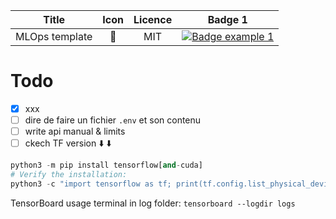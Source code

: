 Title | Icon | Licence | Badge 1
:---:|:---:|:---:|:---:
MLOps template | 🦄 | MIT | [![Badge example 1](https://github.com/sycod/container_test/actions/workflows/main.yaml/badge.svg)](https://github.com/sycod/container_test/actions/workflows/main.yaml)

# Todo

- [x] xxx
- [ ] dire de faire un fichier ``.env`` et son contenu
- [ ] write api manual & limits
- [ ] ckech TF version
    ⬇️   ⬇️
``` python
python3 -m pip install tensorflow[and-cuda]
# Verify the installation:
python3 -c "import tensorflow as tf; print(tf.config.list_physical_devices('GPU'))"
```

TensorBoard usage
terminal in log folder: `tensorboard --logdir logs`